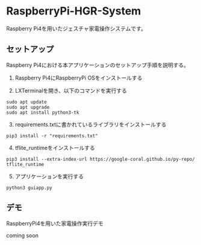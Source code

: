 # RaspberryPi-HGR-System
Raspberry Pi4を用いたジェスチャ家電操作システムです。

## セットアップ
Raspberry Pi4における本アプリケーションのセットアップ手順を説明する。

1. Raspberry Pi4にRaspberryPi OSをインストールする

2. LXTerminalを開き、以下のコマンドを実行する
```
sudo apt update
sudo apt upgrade
sudo apt install python3-tk
```

3. requirements.txtに書かれているライブラリをインストールする
```
pip3 install -r "requirements.txt"
```

4. tflite_runtimeをインストールする
```
pip3 install --extra-index-url https://google-coral.github.io/py-repo/ tflite_runtime
```

5. アプリケーションを実行する
```
python3 guiapp.py
```

## デモ
RaspberryPi4を用いた家電操作実行デモ

coming soon